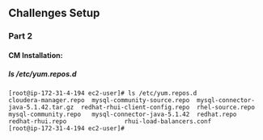 ## Challenges Setup
### Part 2
#### CM Installation:

##### ls /etc/yum.repos.d


```
[root@ip-172-31-4-194 ec2-user]# ls /etc/yum.repos.d
cloudera-manager.repo  mysql-community-source.repo  mysql-connector-java-5.1.42.tar.gz  redhat-rhui-client-config.repo  rhel-source.repo
mysql-community.repo   mysql-connector-java-5.1.42  redhat.repo                         redhat-rhui.repo                rhui-load-balancers.conf
[root@ip-172-31-4-194 ec2-user]# 
```
